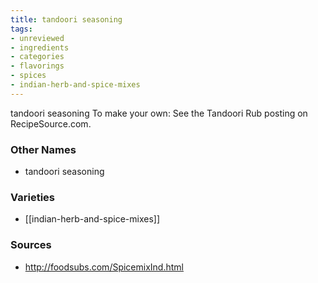 ```yaml
---
title: tandoori seasoning
tags:
- unreviewed
- ingredients
- categories
- flavorings
- spices
- indian-herb-and-spice-mixes
---
```

tandoori seasoning To make your own: See the Tandoori Rub posting on RecipeSource.com.

### Other Names

* tandoori seasoning

### Varieties

* [[indian-herb-and-spice-mixes]]

### Sources
* http://foodsubs.com/SpicemixInd.html
